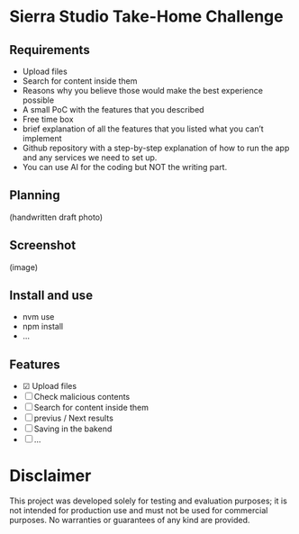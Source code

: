 # Sierra Studio Take-Home Challenge

## Requirements

- Upload files
- Search for content inside them
- Reasons why you believe those would make the best experience possible
- A small PoC with the features that you described
- Free time box
- brief explanation of all the features that you listed what you can’t implement
- Github repository with a step-by-step explanation of how to run the app and any services we need to set up.
- You can use AI for the coding but NOT the writing part.

## Planning

(handwritten draft photo)

## Screenshot

(image)


## Install and use

- nvm use
- npm install
- …

## Features

- ☑ Upload files
- ☐ Check malicious contents
- ☐ Search for content inside them
- ☐ previus / Next results
- ☐ Saving in the bakend
- ☐ …

# Disclaimer

This project was developed solely for testing and evaluation purposes; it is not intended for production use and must not be used for commercial purposes. No warranties or guarantees of any kind are provided.
